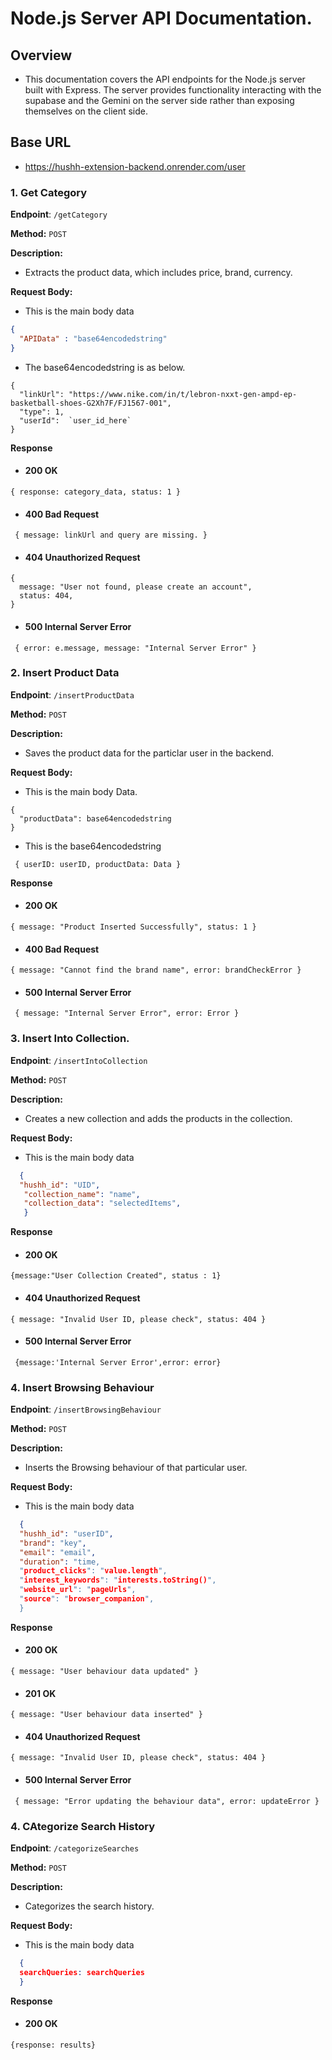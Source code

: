 # Node.js Server API Documentation.


## Overview
 - This documentation covers the API endpoints for the Node.js server built with Express. The server provides functionality interacting with the supabase and the Gemini on the server side rather than exposing themselves on the client side.

## Base URL
- https://hushh-extension-backend.onrender.com/user


### 1. Get Category

**Endpoint**: `/getCategory`

**Method:** `POST`

**Description:** 
- Extracts the product data, which includes price, brand, currency.

**Request Body:**

- This is the main body data
```json
{
  "APIData" : "base64encodedstring"
}
```
- The base64encodedstring is as below.
``` 
{
  "linkUrl": "https://www.nike.com/in/t/lebron-nxxt-gen-ampd-ep-basketball-shoes-G2Xh7F/FJ1567-001",
  "type": 1,
  "userId":  `user_id_here`
}
```

**Response**

- #### 200 OK

```{ response: category_data, status: 1 } ```

- #### 400 Bad Request

``` { message: linkUrl and query are missing. }```

- #### 404 Unauthorized Request
``` 
{
  message: "User not found, please create an account",
  status: 404,
} 
```

- #### 500 Internal Server Error

``` { error: e.message, message: "Internal Server Error" }```

### 2. Insert Product Data

**Endpoint**: `/insertProductData`

**Method:** `POST`

**Description:** 
- Saves the product data for the particlar user in the backend.

**Request Body:**
- This is the main body Data.

``` 
{
  "productData": base64encodedstring
}
```
- This is the base64encodedstring

``` { userID: userID, productData: Data }```

**Response**

- #### 200 OK

```{ message: "Product Inserted Successfully", status: 1 } ```

- #### 400 Bad Request
``` 
{ message: "Cannot find the brand name", error: brandCheckError }
```

- #### 500 Internal Server Error

``` { message: "Internal Server Error", error: Error }```


### 3. Insert Into Collection.



**Endpoint**: `/insertIntoCollection`

**Method:** `POST`

**Description:** 
- Creates a new collection and adds the products in the collection.

**Request Body:**

- This is the main body data
```json
  {
  "hushh_id": "UID",
   "collection_name": "name",
   "collection_data": "selectedItems",
   }
```

**Response**

- #### 200 OK

```{message:"User Collection Created", status : 1} ```


- #### 404 Unauthorized Request
``` 
{ message: "Invalid User ID, please check", status: 404 } 
```

- #### 500 Internal Server Error

``` {message:'Internal Server Error',error: error}```

### 4. Insert Browsing Behaviour

**Endpoint**: `/insertBrowsingBehaviour`

**Method:** `POST`

**Description:** 
- Inserts the Browsing behaviour of that particular user.

**Request Body:**

- This is the main body data
```json
  {
  "hushh_id": "userID",
  "brand": "key",
  "email": "email",
  "duration": "time,
  "product_clicks": "value.length",
  "interest_keywords": "interests.toString()",
  "website_url": "pageUrls",
  "source": "browser_companion",
  }
```

**Response**

- #### 200 OK

```{ message: "User behaviour data updated" } ```

- #### 201 OK

```{ message: "User behaviour data inserted" } ```


- #### 404 Unauthorized Request
``` 
{ message: "Invalid User ID, please check", status: 404 } 
```

- #### 500 Internal Server Error

``` { message: "Error updating the behaviour data", error: updateError }```


### 4. CAtegorize Search History

**Endpoint**: `/categorizeSearches`

**Method:** `POST`

**Description:** 
- Categorizes the search history.

**Request Body:**

- This is the main body data
```json
  {
  searchQueries: searchQueries
  }
```

**Response**

- #### 200 OK

```{response: results} ```


